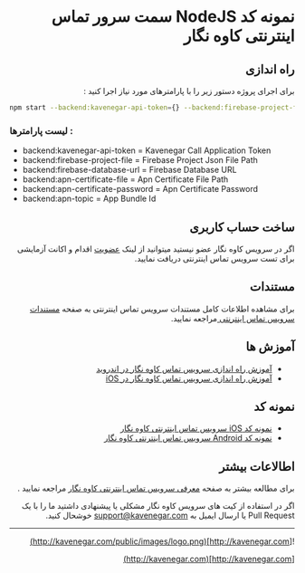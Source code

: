 
<div dir='rtl'>

# نمونه کد NodeJS سمت سرور تماس اینترنتی کاوه نگار

## راه اندازی

برای اجرای پروژه دستور زیر را با پارامترهای مورد نیاز اجرا کنید :


<div dir='ltr'>

```bash
npm start --backend:kavenegar-api-token={} --backend:firebase-project-file={} --backend:firebase-database-url={} --backend:apn-certificate-file={} --backend:apn-certificate-password={}
```
</div>

<div dir='ltr'>
 
### لیست پارامترها :

- backend:kavenegar-api-token =  Kavenegar Call Application Token
- backend:firebase-project-file = Firebase Project Json File Path
- backend:firebase-database-url = Firebase Database URL
- backend:apn-certificate-file =  Apn Certificate File Path
- backend:apn-certificate-password = Apn Certificate Password
- backend:apn-topic = App Bundle Id
</div>
 
## ساخت حساب کاربری

اگر در سرویس کاوه نگار عضو نیستید میتوانید از لینک 
[عضویت](http://panel.kavenegar.com/client/membership/register)
 اقدام و اکانت آزمایشی برای تست سرویس تماس اینترنتی دریافت نمایید.


 ## مستندات
برای مشاهده اطلاعات کامل مستندات  سرویس تماس اینترنتی به صفحه 
[مستندات سرویس تماس اینترنتی ](http://docs.kavenegar.io/)
 مراجعه نمایید.

## آموزش ها 

- [آموزش راه اندازی سرویس تماس کاوه نگار در اندروید](https://docs.kavenegar.io/quickstart/android.html)
- [آموزش راه اندازی سرویس تماس کاوه نگار در iOS](http://docs.kavenegar.io/quickstart/ios.html)

## نمونه کد

- [نمونه کد iOS سرویس تماس اینترنتی کاوه نگار](https://github.com/kavenegar/call-ios-sample)
- [نمونه کد Android سرویس تماس اینترنتی کاوه نگار](https://github.com/kavenegar/call-android-sample)


## اطالاعات بیشتر


برای مطالعه بیشتر به صفحه 
[معرفی سرویس تماس اینترنتی  کاوه نگار](http://new.kavenegar.com/services/webcall)
 مراجعه نمایید .

اگر در استفاده از کیت های سرویس کاوه نگار مشکلی یا پیشنهادی داشتید ما را با یک Pull Request یا ارسال ایمیل به support@kavenegar.com خوشحال کنید.

--- 

![http://kavenegar.com](http://kavenegar.com/public/images/logo.png)		

[http://kavenegar.com](http://kavenegar.com)	

</div>

